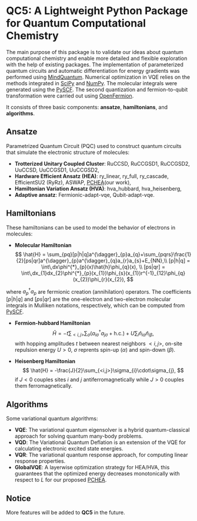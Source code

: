 # QC5: A Lightweight Python Package for Quantum Computational Chemistry

The main purpose of this package is to validate our ideas about quantum computational chemistry and enable more detailed and flexible exploration with the help of existing packages. The implementation of parameterized quantum circuits and automatic differentiation for energy gradients was performed using [MindQuantum](https://github.com/mindspore-ai/mindquantum.git). Numerical optimization in VQE relies on the methods integrated in [SciPy](https://github.com/scipy/scipy.git) and [NumPy](https://github.com/numpy/numpy.git). The molecular integrals were generated using the [PySCF](https://github.com/pyscf/pyscf.git). The second quantization and fermion-to-qubit transformation were carried out using [OpenFermion](https://github.com/quantumlib/OpenFermion.git).

It consists of three basic components: **ansatze**, **hamiltonians**, and **algorithms**. 

## Ansatze

Parametrized Quantum Circuit (PQC) used to construct quantum circuits that simulate the electronic structure of molecules:

- **Trotterized Unitary Coupled Cluster**: RuCCSD, RuCCGSD1, RuCCGSD2, UuCCSD, UuCCGSD1, UuCCGSD2,
- **Hardware Efficient Ansatz (HEA)**: ry_linear, ry_full, ry_cascade, EfficientSU2 (RyRz), ASWAP, [PCHEA](https://doi.org/10.48550/arXiv.2105.10275)(our work),
- **Hamiltonian Variation Ansatz (HVA)**: hva_hubbard, hva_heisenberg,
- **Adaptive ansatz**: Fermionic-adapt-vqe, Qubit-adapt-vqe.

## Hamiltonians

These hamiltonians can be used to model the behavior of electrons in molecules:

- **Molecular Hamiltonian** 
  $$
  \hat{H} = \sum_{pq}[p|h|q]a^{\dagger}_{p}a_{q}+\sum_{pqrs}\frac{1}{2}[ps|qr]a^{\dagger}_{p}a^{\dagger}_{q}a_{r}a_{s}+E_{NN},\\ 
  [p|h|q] = \int\,dx\phi^{*}_{p}(x)\hat{h}\phi_{q}(x), \\
  [ps|qr] = \int\,dx_{1}dx_{2}\phi^{*}_{p}(x_{1})\phi_{s}(x_{1})r^{-1}_{12}\phi_{q}(x_{2})\phi_{r}(x_{2}),
  $$

where $a^{\dagger}_{p}a_{p}$ are fermionic creation (annihilation) operators. The coefficients $[p|h|q]$ and $[ps|qr]$ are the one-electron and two-electron molecular integrals in Mulliken notations, respectively, which can be computed from [PySCF](https://github.com/pyscf/pyscf.git).  


- **Fermion-hubbard Hamiltonian** 
  $$
  \hat{H}=-t\sum_{<i,j>}{\sum_{\sigma}{(}}a_{i\sigma}^{\dagger}a_{j\sigma}+\mathrm{h}.\mathrm{c}.)+U\sum_i{\hat{n}_{i\alpha}}\hat{n}_{i\beta},
  $$
with hopping amplitudes $t$ between nearest neighbors $<i,j>$, on-site repulsion energy $U>0$, $\sigma$ reprents spin-up ($\alpha$) and spin-down ($\beta$).  


- **Heisenberg Hamiltonian** 
  $$
  \hat{H} = -\frac{J}{2}\sum_{<i,j>}\sigma_{i}\cdot\sigma_{j},
  $$
if $J<0$ couples sites $i$ and $j$ antiferromagnetically while $J>0$ couples them ferromagnetically. 

## Algorithms

Some variational quantum algorithms:  

- **VQE**: The variational quantum eigensolver is a hybrid quantum-classical approach for solving quantum many-body problems.  
- **VQD**: The Variational Quantum Deflation is an extension of the VQE for calculating electronic excited state energies.
- **VQR**: The variational quantum response approach, for computing linear response properties.  
- **GlobalVQE**: A layerwise optimization strategy for HEA/HVA, this guarantees that the optimized energy decreases monotonically with respect to $L$ for our proposed [PCHEA](https://doi.org/10.48550/arXiv.2105.10275).

## Notice

More features will be added to **QC5** in the future.
